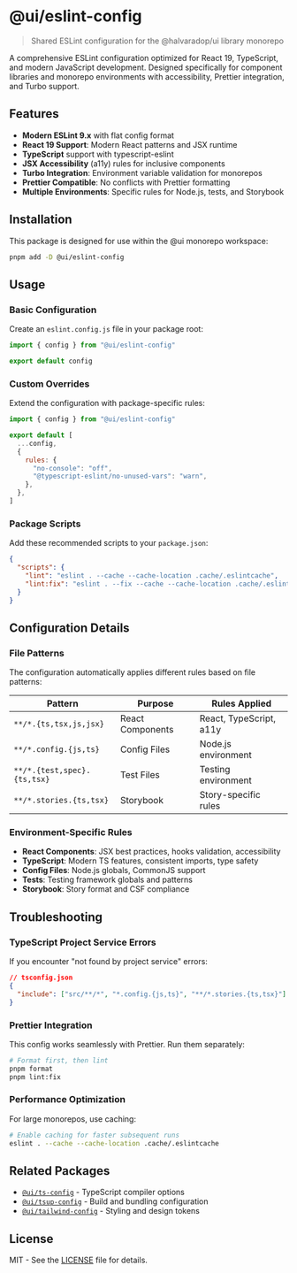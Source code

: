 # @ui/eslint-config

> Shared ESLint configuration for the @halvaradop/ui library monorepo

A comprehensive ESLint configuration optimized for React 19, TypeScript, and modern JavaScript development. Designed specifically for component libraries and monorepo environments with accessibility, Prettier integration, and Turbo support.

## Features

- **Modern ESLint 9.x** with flat config format
- **React 19 Support**: Modern React patterns and JSX runtime
- **TypeScript** support with typescript-eslint
- **JSX Accessibility** (a11y) rules for inclusive components
- **Turbo Integration**: Environment variable validation for monorepos
- **Prettier Compatible**: No conflicts with Prettier formatting
- **Multiple Environments**: Specific rules for Node.js, tests, and Storybook

## Installation

This package is designed for use within the @ui monorepo workspace:

```bash
pnpm add -D @ui/eslint-config
```

## Usage

### Basic Configuration

Create an `eslint.config.js` file in your package root:

```js
import { config } from "@ui/eslint-config"

export default config
```

### Custom Overrides

Extend the configuration with package-specific rules:

```javascript
import { config } from "@ui/eslint-config"

export default [
  ...config,
  {
    rules: {
      "no-console": "off",
      "@typescript-eslint/no-unused-vars": "warn",
    },
  },
]
```

### Package Scripts

Add these recommended scripts to your `package.json`:

```json
{
  "scripts": {
    "lint": "eslint . --cache --cache-location .cache/.eslintcache",
    "lint:fix": "eslint . --fix --cache --cache-location .cache/.eslintcache"
  }
}
```

## Configuration Details

### File Patterns

The configuration automatically applies different rules based on file patterns:

| Pattern                     | Purpose          | Rules Applied           |
| --------------------------- | ---------------- | ----------------------- |
| `**/*.{ts,tsx,js,jsx}`      | React Components | React, TypeScript, a11y |
| `**/*.config.{js,ts}`       | Config Files     | Node.js environment     |
| `**/*.{test,spec}.{ts,tsx}` | Test Files       | Testing environment     |
| `**/*.stories.{ts,tsx}`     | Storybook        | Story-specific rules    |

### Environment-Specific Rules

- **React Components**: JSX best practices, hooks validation, accessibility
- **TypeScript**: Modern TS features, consistent imports, type safety
- **Config Files**: Node.js globals, CommonJS support
- **Tests**: Testing framework globals and patterns
- **Storybook**: Story format and CSF compliance

## Troubleshooting

### TypeScript Project Service Errors

If you encounter "not found by project service" errors:

```json
// tsconfig.json
{
  "include": ["src/**/*", "*.config.{js,ts}", "**/*.stories.{ts,tsx}"]
}
```

### Prettier Integration

This config works seamlessly with Prettier. Run them separately:

```bash
# Format first, then lint
pnpm format
pnpm lint:fix
```

### Performance Optimization

For large monorepos, use caching:

```bash
# Enable caching for faster subsequent runs
eslint . --cache --cache-location .cache/.eslintcache
```

## Related Packages

- [`@ui/ts-config`](../ts-config) - TypeScript compiler options
- [`@ui/tsup-config`](../tsup-config) - Build and bundling configuration
- [`@ui/tailwind-config`](../tailwind-config) - Styling and design tokens

## License

MIT - See the [LICENSE](../../LICENSE) file for details.
